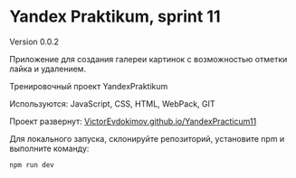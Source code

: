 # Yandex Praktikum, sprint 11

Version 0.0.2

Приложение для создания галереи картинок с возможностью отметки лайка и удалением. 

Тренировочный проект YandexPraktikum

Используются: JavaScript, CSS, HTML, WebPack, GIT

Проект развернут: [VictorEvdokimov.github.io/YandexPracticum11](https://VictorEvdokimov.github.io/YandexPracticum11)

Для локального запуска, склонируйте репозиторий, установите npm и выполните команду:

`npm run dev` 

